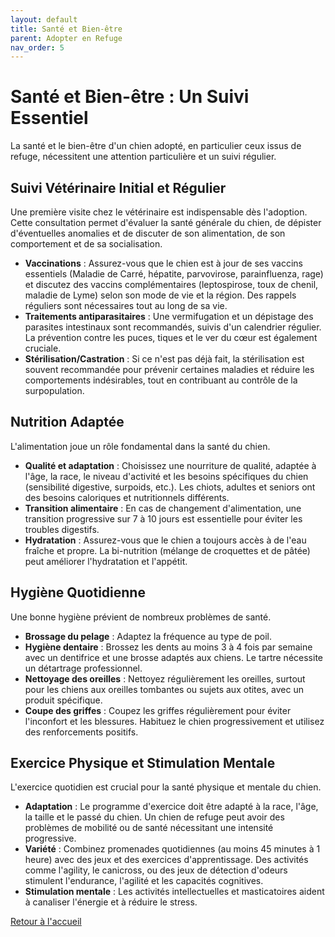 ```yaml
---
layout: default
title: Santé et Bien-être
parent: Adopter en Refuge
nav_order: 5
---
```


# Santé et Bien-être : Un Suivi Essentiel

La santé et le bien-être d'un chien adopté, en particulier ceux issus de refuge, nécessitent une attention particulière et un suivi régulier.

## Suivi Vétérinaire Initial et Régulier

Une première visite chez le vétérinaire est indispensable dès l'adoption. Cette consultation permet d'évaluer la santé générale du chien, de dépister d'éventuelles anomalies et de discuter de son alimentation, de son comportement et de sa socialisation.

- **Vaccinations** : Assurez-vous que le chien est à jour de ses vaccins essentiels (Maladie de Carré, hépatite, parvovirose, parainfluenza, rage) et discutez des vaccins complémentaires (leptospirose, toux de chenil, maladie de Lyme) selon son mode de vie et la région. Des rappels réguliers sont nécessaires tout au long de sa vie.
- **Traitements antiparasitaires** : Une vermifugation et un dépistage des parasites intestinaux sont recommandés, suivis d'un calendrier régulier. La prévention contre les puces, tiques et le ver du cœur est également cruciale.
- **Stérilisation/Castration** : Si ce n'est pas déjà fait, la stérilisation est souvent recommandée pour prévenir certaines maladies et réduire les comportements indésirables, tout en contribuant au contrôle de la surpopulation.

## Nutrition Adaptée

L'alimentation joue un rôle fondamental dans la santé du chien.

- **Qualité et adaptation** : Choisissez une nourriture de qualité, adaptée à l'âge, la race, le niveau d'activité et les besoins spécifiques du chien (sensibilité digestive, surpoids, etc.). Les chiots, adultes et seniors ont des besoins caloriques et nutritionnels différents.
- **Transition alimentaire** : En cas de changement d'alimentation, une transition progressive sur 7 à 10 jours est essentielle pour éviter les troubles digestifs.
- **Hydratation** : Assurez-vous que le chien a toujours accès à de l'eau fraîche et propre. La bi-nutrition (mélange de croquettes et de pâtée) peut améliorer l'hydratation et l'appétit.

## Hygiène Quotidienne

Une bonne hygiène prévient de nombreux problèmes de santé.

- **Brossage du pelage** : Adaptez la fréquence au type de poil.
- **Hygiène dentaire** : Brossez les dents au moins 3 à 4 fois par semaine avec un dentifrice et une brosse adaptés aux chiens. Le tartre nécessite un détartrage professionnel.
- **Nettoyage des oreilles** : Nettoyez régulièrement les oreilles, surtout pour les chiens aux oreilles tombantes ou sujets aux otites, avec un produit spécifique.
- **Coupe des griffes** : Coupez les griffes régulièrement pour éviter l'inconfort et les blessures. Habituez le chien progressivement et utilisez des renforcements positifs.

## Exercice Physique et Stimulation Mentale

L'exercice quotidien est crucial pour la santé physique et mentale du chien.

- **Adaptation** : Le programme d'exercice doit être adapté à la race, l'âge, la taille et le passé du chien. Un chien de refuge peut avoir des problèmes de mobilité ou de santé nécessitant une intensité progressive.
- **Variété** : Combinez promenades quotidiennes (au moins 45 minutes à 1 heure) avec des jeux et des exercices d'apprentissage. Des activités comme l'agility, le canicross, ou des jeux de détection d'odeurs stimulent l'endurance, l'agilité et les capacités cognitives.
- **Stimulation mentale** : Les activités intellectuelles et masticatoires aident à canaliser l'énergie et à réduire le stress. 

[Retour à l'accueil](../index.md) 